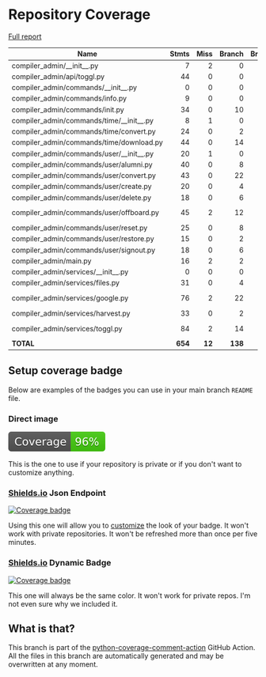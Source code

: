 # Repository Coverage

[Full report](https://htmlpreview.github.io/?https://github.com/compilerla/compiler-admin/blob/python-coverage-comment-action-data/htmlcov/index.html)

| Name                                          |    Stmts |     Miss |   Branch |   BrPart |   Cover |   Missing |
|---------------------------------------------- | -------: | -------: | -------: | -------: | ------: | --------: |
| compiler\_admin/\_\_init\_\_.py               |        7 |        2 |        0 |        0 |     71% |      8-10 |
| compiler\_admin/api/toggl.py                  |       44 |        0 |        0 |        0 |    100% |           |
| compiler\_admin/commands/\_\_init\_\_.py      |        0 |        0 |        0 |        0 |    100% |           |
| compiler\_admin/commands/info.py              |        9 |        0 |        0 |        0 |    100% |           |
| compiler\_admin/commands/init.py              |       34 |        0 |       10 |        1 |     98% |    21->18 |
| compiler\_admin/commands/time/\_\_init\_\_.py |        8 |        1 |        0 |        0 |     88% |        12 |
| compiler\_admin/commands/time/convert.py      |       24 |        0 |        2 |        0 |    100% |           |
| compiler\_admin/commands/time/download.py     |       44 |        0 |       14 |        0 |    100% |           |
| compiler\_admin/commands/user/\_\_init\_\_.py |       20 |        1 |        0 |        0 |     95% |        18 |
| compiler\_admin/commands/user/alumni.py       |       40 |        0 |        8 |        0 |    100% |           |
| compiler\_admin/commands/user/convert.py      |       43 |        0 |       22 |        1 |     98% |    74->82 |
| compiler\_admin/commands/user/create.py       |       20 |        0 |        4 |        0 |    100% |           |
| compiler\_admin/commands/user/delete.py       |       18 |        0 |        6 |        1 |     96% |    20->26 |
| compiler\_admin/commands/user/offboard.py     |       45 |        2 |       12 |        2 |     93% |44->50, 75-76 |
| compiler\_admin/commands/user/reset.py        |       25 |        0 |        8 |        0 |    100% |           |
| compiler\_admin/commands/user/restore.py      |       15 |        0 |        2 |        0 |    100% |           |
| compiler\_admin/commands/user/signout.py      |       18 |        0 |        6 |        1 |     96% |    20->26 |
| compiler\_admin/main.py                       |       16 |        2 |        2 |        1 |     83% |    15, 24 |
| compiler\_admin/services/\_\_init\_\_.py      |        0 |        0 |        0 |        0 |    100% |           |
| compiler\_admin/services/files.py             |       31 |        0 |        4 |        1 |     97% |    37->40 |
| compiler\_admin/services/google.py            |       76 |        2 |       22 |        1 |     97% |   116-117 |
| compiler\_admin/services/harvest.py           |       33 |        0 |        2 |        0 |    100% |           |
| compiler\_admin/services/toggl.py             |       84 |        2 |       14 |        3 |     95% |41, 56, 75->81 |
|                                     **TOTAL** |  **654** |   **12** |  **138** |   **12** | **97%** |           |


## Setup coverage badge

Below are examples of the badges you can use in your main branch `README` file.

### Direct image

[![Coverage badge](https://raw.githubusercontent.com/compilerla/compiler-admin/python-coverage-comment-action-data/badge.svg)](https://htmlpreview.github.io/?https://github.com/compilerla/compiler-admin/blob/python-coverage-comment-action-data/htmlcov/index.html)

This is the one to use if your repository is private or if you don't want to customize anything.

### [Shields.io](https://shields.io) Json Endpoint

[![Coverage badge](https://img.shields.io/endpoint?url=https://raw.githubusercontent.com/compilerla/compiler-admin/python-coverage-comment-action-data/endpoint.json)](https://htmlpreview.github.io/?https://github.com/compilerla/compiler-admin/blob/python-coverage-comment-action-data/htmlcov/index.html)

Using this one will allow you to [customize](https://shields.io/endpoint) the look of your badge.
It won't work with private repositories. It won't be refreshed more than once per five minutes.

### [Shields.io](https://shields.io) Dynamic Badge

[![Coverage badge](https://img.shields.io/badge/dynamic/json?color=brightgreen&label=coverage&query=%24.message&url=https%3A%2F%2Fraw.githubusercontent.com%2Fcompilerla%2Fcompiler-admin%2Fpython-coverage-comment-action-data%2Fendpoint.json)](https://htmlpreview.github.io/?https://github.com/compilerla/compiler-admin/blob/python-coverage-comment-action-data/htmlcov/index.html)

This one will always be the same color. It won't work for private repos. I'm not even sure why we included it.

## What is that?

This branch is part of the
[python-coverage-comment-action](https://github.com/marketplace/actions/python-coverage-comment)
GitHub Action. All the files in this branch are automatically generated and may be
overwritten at any moment.